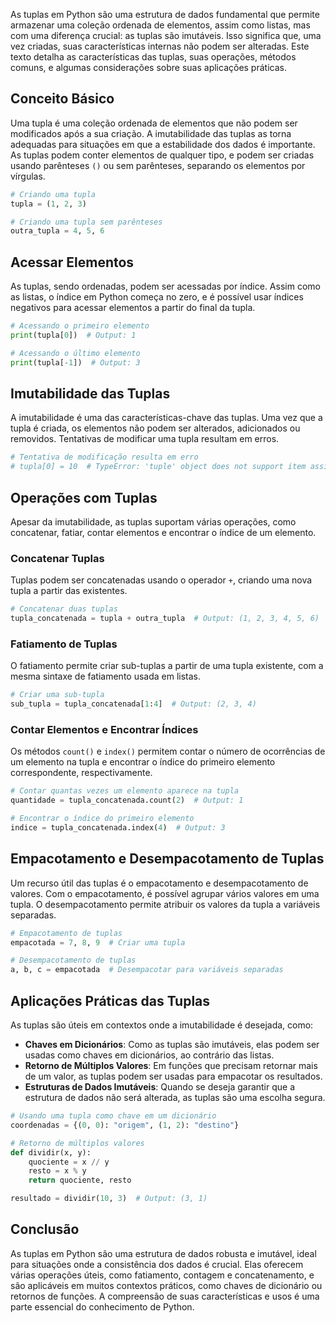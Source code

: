 As tuplas em Python são uma estrutura de dados fundamental que permite armazenar uma coleção ordenada de elementos, assim como listas, mas com uma diferença crucial: as tuplas são imutáveis. Isso significa que, uma vez criadas, suas características internas não podem ser alteradas. Este texto detalha as características das tuplas, suas operações, métodos comuns, e algumas considerações sobre suas aplicações práticas.

## Conceito Básico
Uma tupla é uma coleção ordenada de elementos que não podem ser modificados após a sua criação. A imutabilidade das tuplas as torna adequadas para situações em que a estabilidade dos dados é importante. As tuplas podem conter elementos de qualquer tipo, e podem ser criadas usando parênteses `()` ou sem parênteses, separando os elementos por vírgulas.

```python
# Criando uma tupla
tupla = (1, 2, 3)

# Criando uma tupla sem parênteses
outra_tupla = 4, 5, 6
```

## Acessar Elementos
As tuplas, sendo ordenadas, podem ser acessadas por índice. Assim como as listas, o índice em Python começa no zero, e é possível usar índices negativos para acessar elementos a partir do final da tupla.

```python
# Acessando o primeiro elemento
print(tupla[0])  # Output: 1

# Acessando o último elemento
print(tupla[-1])  # Output: 3
```

## Imutabilidade das Tuplas
A imutabilidade é uma das características-chave das tuplas. Uma vez que a tupla é criada, os elementos não podem ser alterados, adicionados ou removidos. Tentativas de modificar uma tupla resultam em erros.

```python
# Tentativa de modificação resulta em erro
# tupla[0] = 10  # TypeError: 'tuple' object does not support item assignment
```

## Operações com Tuplas
Apesar da imutabilidade, as tuplas suportam várias operações, como concatenar, fatiar, contar elementos e encontrar o índice de um elemento.

### Concatenar Tuplas
Tuplas podem ser concatenadas usando o operador `+`, criando uma nova tupla a partir das existentes.

```python
# Concatenar duas tuplas
tupla_concatenada = tupla + outra_tupla  # Output: (1, 2, 3, 4, 5, 6)
```

### Fatiamento de Tuplas
O fatiamento permite criar sub-tuplas a partir de uma tupla existente, com a mesma sintaxe de fatiamento usada em listas.

```python
# Criar uma sub-tupla
sub_tupla = tupla_concatenada[1:4]  # Output: (2, 3, 4)
```

### Contar Elementos e Encontrar Índices
Os métodos `count()` e `index()` permitem contar o número de ocorrências de um elemento na tupla e encontrar o índice do primeiro elemento correspondente, respectivamente.

```python
# Contar quantas vezes um elemento aparece na tupla
quantidade = tupla_concatenada.count(2)  # Output: 1

# Encontrar o índice do primeiro elemento
indice = tupla_concatenada.index(4)  # Output: 3
```

## Empacotamento e Desempacotamento de Tuplas
Um recurso útil das tuplas é o empacotamento e desempacotamento de valores. Com o empacotamento, é possível agrupar vários valores em uma tupla. O desempacotamento permite atribuir os valores da tupla a variáveis separadas.

```python
# Empacotamento de tuplas
empacotada = 7, 8, 9  # Criar uma tupla

# Desempacotamento de tuplas
a, b, c = empacotada  # Desempacotar para variáveis separadas
```

## Aplicações Práticas das Tuplas
As tuplas são úteis em contextos onde a imutabilidade é desejada, como:

- **Chaves em Dicionários**: Como as tuplas são imutáveis, elas podem ser usadas como chaves em dicionários, ao contrário das listas.
- **Retorno de Múltiplos Valores**: Em funções que precisam retornar mais de um valor, as tuplas podem ser usadas para empacotar os resultados.
- **Estruturas de Dados Imutáveis**: Quando se deseja garantir que a estrutura de dados não será alterada, as tuplas são uma escolha segura.

```python
# Usando uma tupla como chave em um dicionário
coordenadas = {(0, 0): "origem", (1, 2): "destino"}

# Retorno de múltiplos valores
def dividir(x, y):
    quociente = x // y
    resto = x % y
    return quociente, resto

resultado = dividir(10, 3)  # Output: (3, 1)
```

## Conclusão
As tuplas em Python são uma estrutura de dados robusta e imutável, ideal para situações onde a consistência dos dados é crucial. Elas oferecem várias operações úteis, como fatiamento, contagem e concatenamento, e são aplicáveis em muitos contextos práticos, como chaves de dicionário ou retornos de funções. A compreensão de suas características e usos é uma parte essencial do conhecimento de Python.
